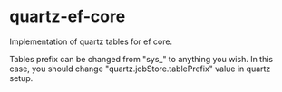 # quartz-ef-core
Implementation of quartz tables for ef core.

Tables prefix can be changed from "sys_" to anything you wish. 
In this case, you should change "quartz.jobStore.tablePrefix" value in quartz setup.